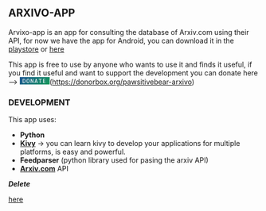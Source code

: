 ## ARXIVO-APP

Arvixo-app is an app for consulting the database of Arxiv.com using their API, for now we have the app for Android, you can download it in the [playstore](https//playstore.com/) or [here](https://www.github.com)

This app is free to use by anyone who wants to use it and finds it useful, if you find it useful and want to support the development you can donate here --> ![donate](/image/donate.png)(https://donorbox.org/pawsitivebear-arxivo)

### DEVELOPMENT

This app uses:
 -  **Python**
 -  **[Kivy](https://www.kivy.org)** -> you can learn kivy to develop your applications for multiple platforms, is easy and powerful.
 -  **Feedparser** (python library used for pasing the arxiv API)
 -  **[Arxiv.com](https://www.arxiv.org)** API
 
 
 ***Delete***
 
 [here](https://www.github.com)
